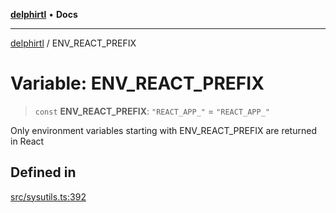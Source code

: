 [**delphirtl**](../README.md) • **Docs**

***

[delphirtl](../globals.md) / ENV\_REACT\_PREFIX

# Variable: ENV\_REACT\_PREFIX

> `const` **ENV\_REACT\_PREFIX**: `"REACT_APP_"` = `"REACT_APP_"`

Only environment variables starting with ENV_REACT_PREFIX are returned in React

## Defined in

[src/sysutils.ts:392](https://github.com/chuacw/delphirtl/blob/01752da42abbae178d000244800240d96a86d86e/src/sysutils.ts#L392)
